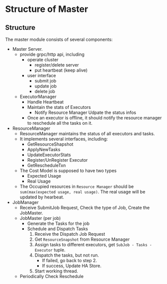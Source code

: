 # Structure of Master

## Structure

The master module consists of several components:

- Master Server.
  - provide grpc/http api, including
    - operate cluster
      - register/delete server
      - put heartbeat (keep alive)
    - user interface
      - submit job
      - update job
      - delete job
  - ExecutorManager
    - Handle Heartbeat
    - Maintain the stats of Executors
      - Notify Resource Manager Udpate the status infos
    - Once an executor is offline, it should notify the resource manager to reschedule all the tasks on it.
- ResourceManager
  - ResourceManager maintains the status of all executors and tasks.
  - It implements several interfaces, including:
    - GetResourceShapshot
    - ApplyNewTasks
    - UpdateExecutorStats
    - Register/UnRegister Executor
    - GetRescheduleTxn
  - The Cost Model is supposed to have two types
    - Expected Usage
    - Real Usage
  - The Occupied resources in `Resource Manager` should be `sum(max(expected usage, real usage)`. The real usage will be updated by hearbeat.
- JobManager
  - Receive SubmitJob Request, Check the type of Job, Create the JobMaster.
  - JobMaster (per job)
    - Generate the Tasks for the job
    - Schedule and Dispatch Tasks
      1. Receive the Dispatch Job Request
      2. Get `ResourceSnapshot` from Resource Manager
      3. Assign tasks to different executors, get `SubJob - Tasks - Executor` tuple.
      4. Dispatch the tasks, but not run.
         - If failed, go back to step 2.
         - If success, Update HA Store.
      5. Start working thread.
  - Periodically Check Reschedule
